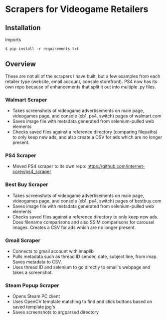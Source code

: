 # Scrapers for Videogame Retailers

## Installation
Imports
```
$ pip install -r requirements.txt
```

## Overview

These are not all of the scrapers I have built, but a few examples from each retailer type (website, email account, console storefront).
PS4 now has its own repo because of enhancements that split it out into multiple .py files.

### Walmart Scraper
- Takes screenshots of videogame advertisements on main page, videogames page, and console (xb1, ps4, switch) pages of walmart.com
- Saves image file with metadata generated from selenium-pulled web elements
- Checks saved files against a reference directory (comparing filepaths) to only keep new ads, and also create a CSV for ads which are no longer present.

### PS4 Scraper
- Moved PS4 scraper to its own repo: https://github.com/internet-corey/ps4_scraper 

### Best Buy Scraper
- Takes screenshots of videogame advertisements on main page, videogames page, and console (xb1, ps4, switch) pages of bestbuy.com
- Saves image file with metadata generated from selenium-pulled web elements
- Checks saved files against a reference directory to only keep new ads. Does filename comparisons and also SSIM comparisons for carousel images. Creates a CSV for ads which are no longer present.

### Gmail Scraper
- Connects to gmail account with imaplib
- Pulls metadata such as thread ID sender, date, subject line, from imap. Saves metadata to CSV.
- Uses thread ID and selenium to go directly to email's webpage and takes a screenshot.

### Steam Popup Scraper
- Opens Steam PC client
- Uses OpenCV template matching to find and click buttons based on saved template jpg's
- Saves screenshots to argparsed directory

